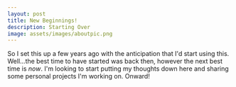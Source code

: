 ```yaml
---
layout: post
title: New Beginnings!
description: Starting Over
image: assets/images/aboutpic.png
---
```

<a href="#newbeginnings"></a>
So I set this up a few years ago with the anticipation that I'd start using this. Well...the best time to have started was back then, however the next best time is *now*. I'm looking to start putting my thoughts down here and sharing some personal projects I'm working on. Onward!